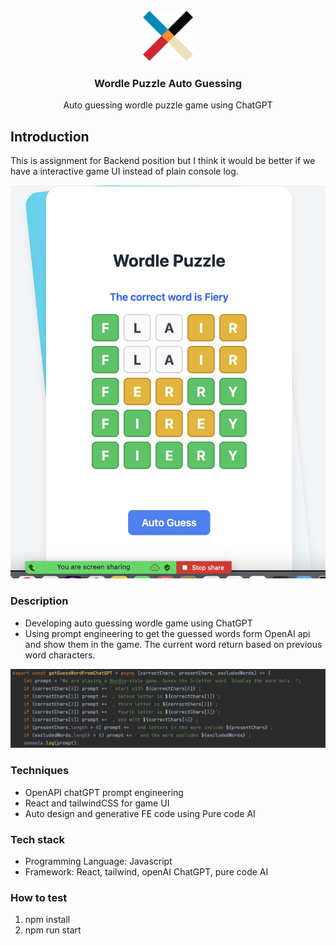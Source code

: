 







<!-- PROJECT LOGO -->
<br />
<div align="center">
  <a href="https://github.com/othneildrew/Best-README-Template">
    <img src="public/image/icon.png" alt="Logo" width="80" height="80">
  </a>

<h3 align="center">Wordle Puzzle Auto Guessing</h3>

  <p align="center">
    Auto guessing wordle puzzle game using ChatGPT
  </p>
</div>

<!-- GETTING STARTED -->
## Introduction
This is assignment for Backend position but I think it would be better if we have a interactive game UI instead of plain console log.

![game-scr](public/image/Wordle-screenshot.png)

### Description
* Developing auto guessing wordle game using ChatGPT
* Using prompt engineering to get the guessed words form OpenAI api and show them in the game. The current word return based on previous word characters.

![prompt](public/image/prompt-engineering.png)

### Techniques

* OpenAPI chatGPT prompt engineering
* React and tailwindCSS for game UI
* Auto design and generative FE code using Pure code AI

### Tech stack

* Programming Language: Javascript
* Framework: React, tailwind, openAI ChatGPT, pure code AI

### How to test
1. npm install
2. npm run start

